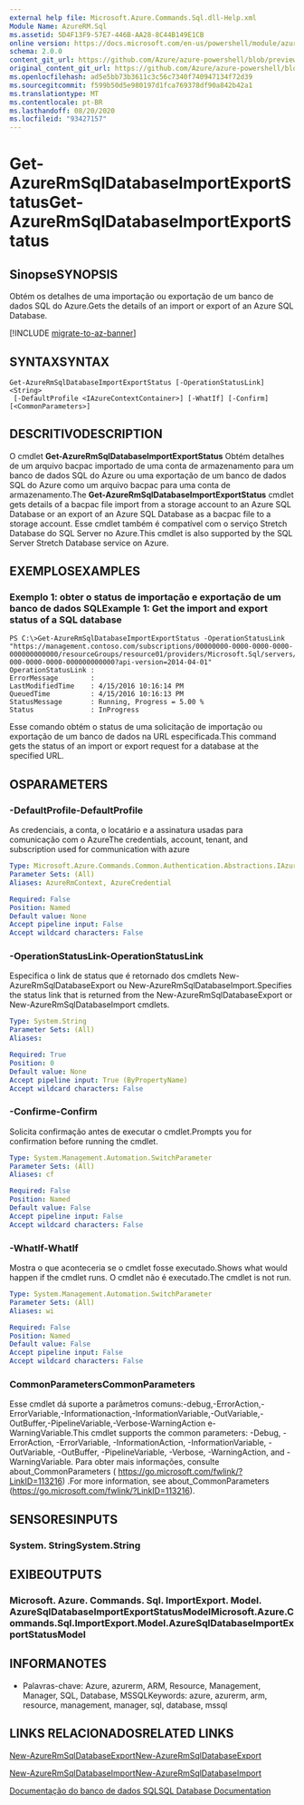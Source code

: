 ```yaml
---
external help file: Microsoft.Azure.Commands.Sql.dll-Help.xml
Module Name: AzureRM.Sql
ms.assetid: 5D4F13F9-57E7-446B-AA28-8C44B149E1CB
online version: https://docs.microsoft.com/en-us/powershell/module/azurerm.sql/get-azurermsqldatabaseimportexportstatus
schema: 2.0.0
content_git_url: https://github.com/Azure/azure-powershell/blob/preview/src/ResourceManager/Sql/Commands.Sql/help/Get-AzureRmSqlDatabaseImportExportStatus.md
original_content_git_url: https://github.com/Azure/azure-powershell/blob/preview/src/ResourceManager/Sql/Commands.Sql/help/Get-AzureRmSqlDatabaseImportExportStatus.md
ms.openlocfilehash: ad5e5bb73b3611c3c56c7340f740947134f72d39
ms.sourcegitcommit: f599b50d5e980197d1fca769378df90a842b42a1
ms.translationtype: MT
ms.contentlocale: pt-BR
ms.lasthandoff: 08/20/2020
ms.locfileid: "93427157"
---
```

# <span data-ttu-id="5be3c-101">Get-AzureRmSqlDatabaseImportExportStatus</span><span class="sxs-lookup"><span data-stu-id="5be3c-101">Get-AzureRmSqlDatabaseImportExportStatus</span></span>

## <span data-ttu-id="5be3c-102">Sinopse</span><span class="sxs-lookup"><span data-stu-id="5be3c-102">SYNOPSIS</span></span>
<span data-ttu-id="5be3c-103">Obtém os detalhes de uma importação ou exportação de um banco de dados SQL do Azure.</span><span class="sxs-lookup"><span data-stu-id="5be3c-103">Gets the details of an import or export of an Azure SQL Database.</span></span>

[!INCLUDE [migrate-to-az-banner](../../includes/migrate-to-az-banner.md)]

## <span data-ttu-id="5be3c-104">SYNTAX</span><span class="sxs-lookup"><span data-stu-id="5be3c-104">SYNTAX</span></span>

```
Get-AzureRmSqlDatabaseImportExportStatus [-OperationStatusLink] <String>
 [-DefaultProfile <IAzureContextContainer>] [-WhatIf] [-Confirm] [<CommonParameters>]
```

## <span data-ttu-id="5be3c-105">DESCRITIVO</span><span class="sxs-lookup"><span data-stu-id="5be3c-105">DESCRIPTION</span></span>
<span data-ttu-id="5be3c-106">O cmdlet **Get-AzureRmSqlDatabaseImportExportStatus** Obtém detalhes de um arquivo bacpac importado de uma conta de armazenamento para um banco de dados SQL do Azure ou uma exportação de um banco de dados SQL do Azure como um arquivo bacpac para uma conta de armazenamento.</span><span class="sxs-lookup"><span data-stu-id="5be3c-106">The **Get-AzureRmSqlDatabaseImportExportStatus** cmdlet gets details of a bacpac file import from a storage account to an Azure SQL Database or an export of an Azure SQL Database as a bacpac file to a storage account.</span></span>
<span data-ttu-id="5be3c-107">Esse cmdlet também é compatível com o serviço Stretch Database do SQL Server no Azure.</span><span class="sxs-lookup"><span data-stu-id="5be3c-107">This cmdlet is also supported by the SQL Server Stretch Database service on Azure.</span></span>

## <span data-ttu-id="5be3c-108">EXEMPLOS</span><span class="sxs-lookup"><span data-stu-id="5be3c-108">EXAMPLES</span></span>

### <span data-ttu-id="5be3c-109">Exemplo 1: obter o status de importação e exportação de um banco de dados SQL</span><span class="sxs-lookup"><span data-stu-id="5be3c-109">Example 1: Get the import and export status of a SQL database</span></span>
```
PS C:\>Get-AzureRmSqlDatabaseImportExportStatus -OperationStatusLink "https://management.contoso.com/subscriptions/00000000-0000-0000-0000-000000000000/resourceGroups/resource01/providers/Microsoft.Sql/servers/server01/databases/database01/importExportOperationResults/00000000-000-0000-0000-000000000000?api-version=2014-04-01"
OperationStatusLink : 
ErrorMessage        : 
LastModifiedTime    : 4/15/2016 10:16:14 PM
QueuedTime          : 4/15/2016 10:16:13 PM
StatusMessage       : Running, Progress = 5.00 %
Status              : InProgress
```

<span data-ttu-id="5be3c-110">Esse comando obtém o status de uma solicitação de importação ou exportação de um banco de dados na URL especificada.</span><span class="sxs-lookup"><span data-stu-id="5be3c-110">This command gets the status of an import or export request for a database at the specified URL.</span></span>

## <span data-ttu-id="5be3c-111">OS</span><span class="sxs-lookup"><span data-stu-id="5be3c-111">PARAMETERS</span></span>

### <span data-ttu-id="5be3c-112">-DefaultProfile</span><span class="sxs-lookup"><span data-stu-id="5be3c-112">-DefaultProfile</span></span>
<span data-ttu-id="5be3c-113">As credenciais, a conta, o locatário e a assinatura usadas para comunicação com o Azure</span><span class="sxs-lookup"><span data-stu-id="5be3c-113">The credentials, account, tenant, and subscription used for communication with azure</span></span>

```yaml
Type: Microsoft.Azure.Commands.Common.Authentication.Abstractions.IAzureContextContainer
Parameter Sets: (All)
Aliases: AzureRmContext, AzureCredential

Required: False
Position: Named
Default value: None
Accept pipeline input: False
Accept wildcard characters: False
```

### <span data-ttu-id="5be3c-114">-OperationStatusLink</span><span class="sxs-lookup"><span data-stu-id="5be3c-114">-OperationStatusLink</span></span>
<span data-ttu-id="5be3c-115">Especifica o link de status que é retornado dos cmdlets New-AzureRmSqlDatabaseExport ou New-AzureRmSqlDatabaseImport.</span><span class="sxs-lookup"><span data-stu-id="5be3c-115">Specifies the status link that is returned from the New-AzureRmSqlDatabaseExport or New-AzureRmSqlDatabaseImport cmdlets.</span></span>

```yaml
Type: System.String
Parameter Sets: (All)
Aliases:

Required: True
Position: 0
Default value: None
Accept pipeline input: True (ByPropertyName)
Accept wildcard characters: False
```

### <span data-ttu-id="5be3c-116">-Confirme</span><span class="sxs-lookup"><span data-stu-id="5be3c-116">-Confirm</span></span>
<span data-ttu-id="5be3c-117">Solicita confirmação antes de executar o cmdlet.</span><span class="sxs-lookup"><span data-stu-id="5be3c-117">Prompts you for confirmation before running the cmdlet.</span></span>

```yaml
Type: System.Management.Automation.SwitchParameter
Parameter Sets: (All)
Aliases: cf

Required: False
Position: Named
Default value: False
Accept pipeline input: False
Accept wildcard characters: False
```

### <span data-ttu-id="5be3c-118">-WhatIf</span><span class="sxs-lookup"><span data-stu-id="5be3c-118">-WhatIf</span></span>
<span data-ttu-id="5be3c-119">Mostra o que aconteceria se o cmdlet fosse executado.</span><span class="sxs-lookup"><span data-stu-id="5be3c-119">Shows what would happen if the cmdlet runs.</span></span>
<span data-ttu-id="5be3c-120">O cmdlet não é executado.</span><span class="sxs-lookup"><span data-stu-id="5be3c-120">The cmdlet is not run.</span></span>

```yaml
Type: System.Management.Automation.SwitchParameter
Parameter Sets: (All)
Aliases: wi

Required: False
Position: Named
Default value: False
Accept pipeline input: False
Accept wildcard characters: False
```

### <span data-ttu-id="5be3c-121">CommonParameters</span><span class="sxs-lookup"><span data-stu-id="5be3c-121">CommonParameters</span></span>
<span data-ttu-id="5be3c-122">Esse cmdlet dá suporte a parâmetros comuns:-debug,-ErrorAction,-ErrorVariable,-Informationaction,-InformationVariable,-OutVariable,-OutBuffer,-PipelineVariable,-Verbose-WarningAction e-WarningVariable.</span><span class="sxs-lookup"><span data-stu-id="5be3c-122">This cmdlet supports the common parameters: -Debug, -ErrorAction, -ErrorVariable, -InformationAction, -InformationVariable, -OutVariable, -OutBuffer, -PipelineVariable, -Verbose, -WarningAction, and -WarningVariable.</span></span> <span data-ttu-id="5be3c-123">Para obter mais informações, consulte about_CommonParameters ( https://go.microsoft.com/fwlink/?LinkID=113216) .</span><span class="sxs-lookup"><span data-stu-id="5be3c-123">For more information, see about_CommonParameters (https://go.microsoft.com/fwlink/?LinkID=113216).</span></span>

## <span data-ttu-id="5be3c-124">SENSORES</span><span class="sxs-lookup"><span data-stu-id="5be3c-124">INPUTS</span></span>

### <span data-ttu-id="5be3c-125">System. String</span><span class="sxs-lookup"><span data-stu-id="5be3c-125">System.String</span></span>

## <span data-ttu-id="5be3c-126">EXIBE</span><span class="sxs-lookup"><span data-stu-id="5be3c-126">OUTPUTS</span></span>

### <span data-ttu-id="5be3c-127">Microsoft. Azure. Commands. Sql. ImportExport. Model. AzureSqlDatabaseImportExportStatusModel</span><span class="sxs-lookup"><span data-stu-id="5be3c-127">Microsoft.Azure.Commands.Sql.ImportExport.Model.AzureSqlDatabaseImportExportStatusModel</span></span>

## <span data-ttu-id="5be3c-128">INFORMA</span><span class="sxs-lookup"><span data-stu-id="5be3c-128">NOTES</span></span>
* <span data-ttu-id="5be3c-129">Palavras-chave: Azure, azurerm, ARM, Resource, Management, Manager, SQL, Database, MSSQL</span><span class="sxs-lookup"><span data-stu-id="5be3c-129">Keywords: azure, azurerm, arm, resource, management, manager, sql, database, mssql</span></span>

## <span data-ttu-id="5be3c-130">LINKS RELACIONADOS</span><span class="sxs-lookup"><span data-stu-id="5be3c-130">RELATED LINKS</span></span>

[<span data-ttu-id="5be3c-131">New-AzureRmSqlDatabaseExport</span><span class="sxs-lookup"><span data-stu-id="5be3c-131">New-AzureRmSqlDatabaseExport</span></span>](./New-AzureRmSqlDatabaseExport.md)

[<span data-ttu-id="5be3c-132">New-AzureRmSqlDatabaseImport</span><span class="sxs-lookup"><span data-stu-id="5be3c-132">New-AzureRmSqlDatabaseImport</span></span>](./New-AzureRmSqlDatabaseImport.md)

[<span data-ttu-id="5be3c-133">Documentação do banco de dados SQL</span><span class="sxs-lookup"><span data-stu-id="5be3c-133">SQL Database Documentation</span></span>](https://docs.microsoft.com/azure/sql-database/)
